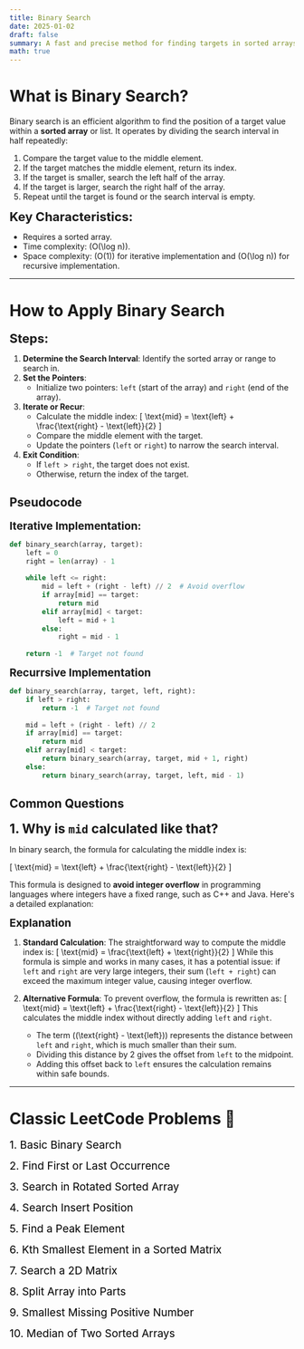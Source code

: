 ```yaml
---
title: Binary Search
date: 2025-01-02
draft: false
summary: A fast and precise method for finding targets in sorted arrays. 
math: true
---
```


# **What is Binary Search?**
Binary search is an efficient algorithm to find the position of a target value within a **sorted array** or list. It operates by dividing the search interval in half repeatedly:

1. Compare the target value to the middle element.
2. If the target matches the middle element, return its index.
3. If the target is smaller, search the left half of the array.
4. If the target is larger, search the right half of the array.
5. Repeat until the target is found or the search interval is empty.

<span style="font-size: 22px;"><strong>Key Characteristics:</strong></span>
- Requires a sorted array.
- Time complexity: \(O(\log n)\).
- Space complexity: \(O(1)\) for iterative implementation and \(O(\log n)\) for recursive implementation.

---

# **How to Apply Binary Search**
<span style="font-size: 22px;"><strong>Steps:</strong></span>
1. **Determine the Search Interval**:
   Identify the sorted array or range to search in.
2. **Set the Pointers**:
   - Initialize two pointers: `left` (start of the array) and `right` (end of the array).
3. **Iterate or Recur**:
   - Calculate the middle index: 
     \[
     \text{mid} = \text{left} + \frac{\text{right} - \text{left}}{2}
     \]
   - Compare the middle element with the target.
   - Update the pointers (`left` or `right`) to narrow the search interval.
4. **Exit Condition**:
   - If `left > right`, the target does not exist.
   - Otherwise, return the index of the target.


## **Pseudocode**
<span style="font-size: 19px;"><strong>Iterative Implementation:</strong></span>
```python
def binary_search(array, target):
    left = 0
    right = len(array) - 1
    
    while left <= right:
        mid = left + (right - left) // 2  # Avoid overflow
        if array[mid] == target:
            return mid
        elif array[mid] < target:
            left = mid + 1
        else:
            right = mid - 1
            
    return -1  # Target not found
```

<span style="font-size: 19px;"><strong>Recurrsive Implementation</strong></span>

```python
def binary_search(array, target, left, right):
    if left > right:
        return -1  # Target not found
    
    mid = left + (right - left) // 2
    if array[mid] == target:
        return mid
    elif array[mid] < target:
        return binary_search(array, target, mid + 1, right)
    else:
        return binary_search(array, target, left, mid - 1)
```

## **Common Questions**
<span style="font-size: 23px;"><strong>1. Why is `mid` calculated like that?</strong></span>

In binary search, the formula for calculating the middle index is:

\[
\text{mid} = \text{left} + \frac{\text{right} - \text{left}}{2}
\]

This formula is designed to **avoid integer overflow** in programming languages where integers have a fixed range, such as C++ and Java. Here's a detailed explanation:

<span style="font-size: 19px;"><strong> Explanation</strong></span>
1. **Standard Calculation**:
   The straightforward way to compute the middle index is:
   \[
   \text{mid} = \frac{\text{left} + \text{right}}{2}
   \]
   While this formula is simple and works in many cases, it has a potential issue: if `left` and `right` are very large integers, their sum (`left + right`) can exceed the maximum integer value, causing integer overflow.

2. **Alternative Formula**:
   To prevent overflow, the formula is rewritten as:
   \[
   \text{mid} = \text{left} + \frac{\text{right} - \text{left}}{2}
   \]
   This calculates the middle index without directly adding `left` and `right`.

   - The term \((\text{right} - \text{left})\) represents the distance between `left` and `right`, which is much smaller than their sum.
   - Dividing this distance by 2 gives the offset from `left` to the midpoint.
   - Adding this offset back to `left` ensures the calculation remains within safe bounds.

---

# **Classic LeetCode Problems 🔗**
<span style="font-size: 19px;"><a href="https://leetcode.com/problems/binary-search/" style="color: black; text-decoration: none;" onmouseover="this.style.color='blue'" onmouseout="this.style.color='black'">1. Basic Binary Search</a></span>

<span style="font-size: 19px;"><a href="https://leetcode.com/problems/find-first-and-last-position-of-element-in-sorted-array/" style="color: black; text-decoration: none;" onmouseover="this.style.color='blue'" onmouseout="this.style.color='black'">2. Find First or Last Occurrence</a></span>

<span style="font-size: 19px;"><a href="https://leetcode.com/problems/search-in-rotated-sorted-array/" style="color: black; text-decoration: none;" onmouseover="this.style.color='blue'" onmouseout="this.style.color='black'">3. Search in Rotated Sorted Array</a></span>

<span style="font-size: 19px;"><a href="https://leetcode.com/problems/search-insert-position/" style="color: black; text-decoration: none;" onmouseover="this.style.color='blue'" onmouseout="this.style.color='black'">4. Search Insert Position</a></span>

<span style="font-size: 19px;"><a href="https://leetcode.com/problems/find-peak-element/" style="color: black; text-decoration: none;" onmouseover="this.style.color='blue'" onmouseout="this.style.color='black'">5. Find a Peak Element</a></span>

<span style="font-size: 19px;"><a href="https://leetcode.com/problems/kth-smallest-element-in-a-sorted-matrix/" style="color: black; text-decoration: none;" onmouseover="this.style.color='blue'" onmouseout="this.style.color='black'">6. Kth Smallest Element in a Sorted Matrix</a></span>

<span style="font-size: 19px;"><a href="https://leetcode.com/problems/search-a-2d-matrix/" style="color: black; text-decoration: none;" onmouseover="this.style.color='blue'" onmouseout="this.style.color='black'">7. Search a 2D Matrix</a></span>

<span style="font-size: 19px;"><a href="https://leetcode.com/problems/split-array-largest-sum/" style="color: black; text-decoration: none;" onmouseover="this.style.color='blue'" onmouseout="this.style.color='black'">8. Split Array into Parts</a></span>

<span style="font-size: 19px;"><a href="https://leetcode.com/problems/kth-missing-positive-number/" style="color: black; text-decoration: none;" onmouseover="this.style.color='blue'" onmouseout="this.style.color='black'">9. Smallest Missing Positive Number</a></span>

<span style="font-size: 19px;"><a href="https://leetcode.com/problems/median-of-two-sorted-arrays/" style="color: black; text-decoration: none;" onmouseover="this.style.color='blue'" onmouseout="this.style.color='black'">10. Median of Two Sorted Arrays</a></span>